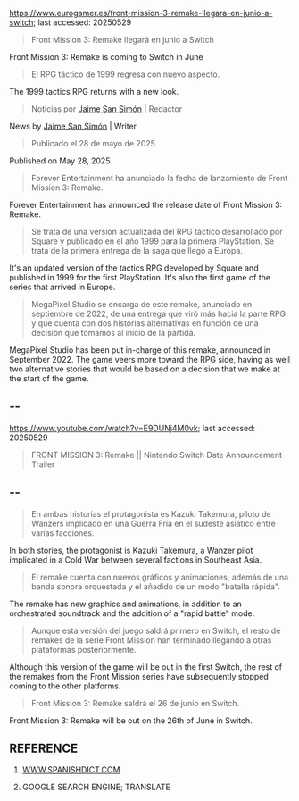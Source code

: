 https://www.eurogamer.es/front-mission-3-remake-llegara-en-junio-a-switch; last accessed: 20250529

> Front Mission 3: Remake llegará en junio a Switch

Front Mission 3: Remake is coming to Switch in June

> El RPG táctico de 1999 regresa con nuevo aspecto.

The 1999 tactics RPG returns with a new look.

> Noticias por [Jaime San Simón](https://www.eurogamer.es/authors/jaime-san-simon) | Redactor

News by [Jaime San Simón](https://www.eurogamer.es/authors/jaime-san-simon) | Writer

> Publicado el 28 de mayo de 2025

Published on May 28, 2025

> Forever Entertainment ha anunciado la fecha de lanzamiento de Front Mission 3: Remake.

Forever Entertainment has announced the release date of Front Mission 3: Remake.

> Se trata de una versión actualizada del RPG táctico desarrollado por Square y publicado en el año 1999 para la primera PlayStation. Se trata de la primera entrega de la saga que llegó a Europa.

It's an updated version of the tactics RPG developed by Square and published in 1999 for the first PlayStation. It's also the first game of the series that arrived in Europe.

> MegaPixel Studio se encarga de este remake, anunciado en septiembre de 2022, de una entrega que viró más hacia la parte RPG y que cuenta con dos historias alternativas en función de una decisión que tomamos al inicio de la partida. 

MegaPixel Studio has been put in-charge of this remake, announced in September 2022. The game veers more toward the RPG side, having as well two alternative stories that would be based on a decision that we make at the start of the game.

## --

https://www.youtube.com/watch?v=E9DUNj4M0vk; last accessed: 20250529

> FRONT MISSION 3: Remake || Nintendo Switch Date Announcement Trailer 

## --

> En ambas historias el protagonista es Kazuki Takemura, piloto de Wanzers implicado en una Guerra Fría en el sudeste asiático entre varias facciones.

In both stories, the protagonist is Kazuki Takemura, a Wanzer pilot implicated in a Cold War between several factions in Southeast Asia. 

> El remake cuenta con nuevos gráficos y animaciones, además de una banda sonora orquestada y el añadido de un modo "batalla rápida".

The remake has new graphics and animations, in addition to an orchestrated soundtrack and the addition of a "rapid battle" mode.

> Aunque esta versión del juego saldrá primero en Switch, el resto de remakes de la serie Front Mission han terminado llegando a otras plataformas posteriormente.

Although this version of the game will be out in the first Switch, the rest of the remakes from the Front Mission series have subsequently stopped coming to the other platforms.

> Front Mission 3: Remake saldrá el 26 de junio en Switch. 

Front Mission 3: Remake will be out on the 26th of June in Switch.

## REFERENCE

1) [WWW.SPANISHDICT.COM](https://www.spanishdict.com)

2) GOOGLE SEARCH ENGINE; TRANSLATE